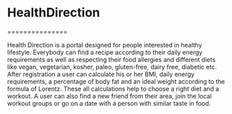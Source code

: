 # HealthDirection
===============

Health Direction is a portal designed for people interested in healthy lifestyle. 
Everybody can find a recipe according to their daily energy requirements as well as respecting their food allergies and different diets like vegan, vegetarian, kosher, paleo, gluten-free, dairy free, diabetic etc.
After registration a user can calculate his or her BMI, daily energy requirements, a percentage of body fat and an ideal weight according to the formula of Lorentz. These all calculations help to choose a right diet and a workout. A user can also find a new friend from their area, join the local workout groups or go on a date with a person with similar taste in food.
